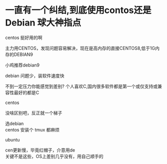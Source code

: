 # 一直有一个纠结,到底使用contos还是Debian 球大神指点


centos 挺好用的啊

主力用CENTOS，发现问题容易解决，现在是高内存的直接CENTOS8,低于1G内存的DEBIAN9

小鸡推荐debian9

debian 问题少，装软件速度快<img id="aimg_mMmXs" onclick="zoom(this, this.src, 0, 0, 0)" class="zoom" src="https://cdn.jsdelivr.net/gh/hishis/forum-master/public/images/patch.gif" onmouseover="img_onmouseoverfunc(this)" onload="thumbImg(this)" border="0" alt="" />

不到一定压力你能感觉到差别? 个人喜欢C,国内很多软件都是第一个或仅支持或兼容性最好的都是C

centos

没啥区别吧，反正就一个梯子

选debian<br />
centos 安装个 tmux 都麻烦

ubuntu

cen更新慢，毕竟红帽子，介意用de<br />
关键不是这些，OS上差别几乎没有，用自己顺手的
